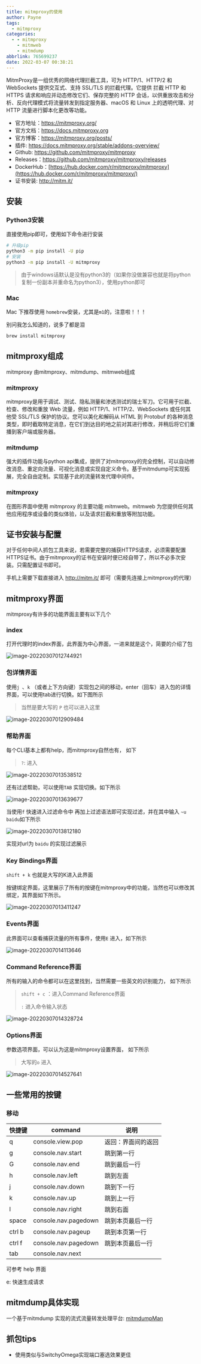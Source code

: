 ```yaml
---
title: mitmproxy的使用
author: Payne
tags:
  - mitmproxy
categories:
  - - mitmproxy
    - mitmweb
    - mitmdump
abbrlink: 765699237
date: 2022-03-07 00:38:21
---
```




MitmProxy是一组优秀的网络代理拦截工具，可为 HTTP/1、HTTP/2 和 WebSockets 提供交互式、支持 SSL/TLS 的拦截代理。它提供 拦截 HTTP 和 HTTPS 请求和响应并动态修改它们、保存完整的 HTTP 会话，以供重放攻击和分析、反向代理模式将流量转发到指定服务器、macOS 和 Linux 上的透明代理、对 HTTP 流量进行脚本化更改等功能。

- 官方地址：https://mitmproxy.org/
- 官方文档：https://docs.mitmproxy.org
- 官方博客：https://mitmproxy.org/posts/
- 插件: https://docs.mitmproxy.org/stable/addons-overview/
- Github: https://github.com/mitmproxy/mitmproxy
- Releases：https://github.com/mitmproxy/mitmproxy/releases
- DockerHub：[https://hub.docker.com/r/mitmproxy/mitmproxy](https://hub.docker.com/r/mitmproxy/mitmproxy/)
- 证书安装: http://mitm.it/

## 安装

### Python3安装

直接使用pip即可，使用如下命令进行安装

```bash
# 升级pip
python3 -m pip install -U pip
# 安装
python3 -m pip install -U mitmproxy
```

> 由于windows话默认是没有python3的（如果你没做兼容也就是将python复制一份副本并重命名为python3），使用python即可

### Mac

Mac 下推荐使用 `homebrew`安装，尤其是`m1`的，注意啦！！！

别问我怎么知道的，说多了都是泪

```bash
brew install mitmproxy
```

## mitmproxy组成

mitmproxy 由mitmproxy、mitmdump、mitmweb组成

### mitmproxy

mitmproxy是用于调试、测试、隐私测量和渗透测试的瑞士军刀。它可用于拦截、检查、修改和重放 Web 流量，例如 HTTP/1、HTTP/2、WebSockets 或任何其他受 SSL/TLS 保护的协议。您可以美化和解码从 HTML 到 Protobuf 的各种消息类型，即时截取特定消息，在它们到达目的地之前对其进行修改，并稍后将它们重播到客户端或服务器。

### mitmdump

强大的插件功能与python api集成，提供了对mitmproxy的完全控制，可以自动修改消息、重定向流量、可视化消息或实现自定义命令。基于mitmdump可实现拓展，完全自由定制。实现基于此的流量转发代理中间件。

###  mitmproxy

 在图形界面中使用 mitmproxy 的主要功能 mitmweb。mitmweb 为您提供任何其他应用程序或设备的类似体验，以及请求拦截和重放等附加功能。

## 证书安装与配置

对于任何中间人抓包工具来说，若需要完整的捕获HTTPS请求，必须需要配置HTTPS证书。由于mitmproxy的证书在安装时便已经自带了，所以不必多次安装。只需配置证书即可。

手机上需要下载直接进入  http://mitm.it/ 即可（需要先连接上mitmproxy的代理）



## mitmproxy界面

mitmproxy有许多的功能界面主要有以下几个

### index

打开代理时的index界面，此界面为中心界面，一进来就是这个，简要的介绍了包

![image-20220307012744921](https://tva1.sinaimg.cn/large/e6c9d24egy1h00od9mq9lj21js0u0qls.jpg)



### 包详情界面

使用`j `、`k` （或者上下方向键）实现包之间的移动，enter（回车）进入包的详情界面，可以使用tab进行切换。如下图所示

>  当然是要大写的 `P` 也可以进入这里

![image-20220307012909484](https://tva1.sinaimg.cn/large/e6c9d24egy1h00oeqi65tj21hp0u0tf3.jpg)



### 帮助界面

每个CLI基本上都有help，而mitmproxy自然也有， 如下

> `?`: 进入

![image-20220307013538512](https://tva1.sinaimg.cn/large/e6c9d24egy1h00olhfb8lj21hn0u0goo.jpg)

还有过滤帮助，可以使用`TAB` 实现切换。如下所示

![image-20220307013639677](https://tva1.sinaimg.cn/large/e6c9d24egy1h00omjcg24j21c40u0ady.jpg)

当使用`f` 快速进入过滤命令中 再加上过滤语法即可实现过滤，并在其中输入 `~u baidu`如下所示

![image-20220307013812180](https://tva1.sinaimg.cn/large/e6c9d24egy1h00ooh970tj21go0u0gnd.jpg)

实现对url为 `baidu` 的实现过滤展示

### Key Bindings界面

`shift + k` 也就是大写的K进入此界面

按键绑定界面，这里展示了所有的按键在mitmproxy中的功能，当然也可以修改其绑定，其界面如下所示。

![image-20220307013411247](https://tva1.sinaimg.cn/large/e6c9d24egy1h00ojylhwpj215g0u0tc4.jpg)





### Events界面

此界面可以查看捕获流量的所有事件，使用`E` 进入，如下所示

![image-20220307014113646](https://tva1.sinaimg.cn/large/e6c9d24egy1h00oraucocj21bz0u0ai3.jpg)



### Command Reference界面

所有的输入的命令都可以在这里找到，当然需要一些英文的识别能力， 如下所示

> `shift + c` ：进入Command Reference界面
>
> `:` 进入命令输入状态

![image-20220307014328724](https://tva1.sinaimg.cn/large/e6c9d24egy1h00otmz81bj21kd0u0wke.jpg)



###  Options界面

参数选项界面，可以认为这是mitmproxy设置界面， 如下所示

> 大写的`o` 进入

![image-20220307014527641](https://tva1.sinaimg.cn/large/e6c9d24egy1h00ovqurflj21em0u0792.jpg)

## 一些常用的按键

### 移动

| 快捷键 | command              | 说明               |
| ------ | -------------------- | ------------------ |
| q      | console.view.pop     | 返回：界面间的返回 |
| g      | console.nav.start    | 跳到第一行         |
| G      | console.nav.end      | 跳到最后一行       |
| h      | console.nav.left     | 跳到左面           |
| j      | console.nav.down     | 跳到下一行         |
| k      | console.nav.up       | 跳到上一行         |
| l      | console.nav.right    | 跳到右面           |
| space  | console.nav.pagedown | 跳到本页最后一行   |
| ctrl b | console.nav.pageup   | 跳到本页第一行     |
| ctrl f | console.nav.pagedown | 跳到本页最后一行   |
| tab    | console.nav.next     |                    |



可参考 help 界面

e: 快速生成请求

## mitmdump具体实现

一个基于mitmdump 实现的流式流量转发处理平台: [mitmdumpMan](https://github.com/WebSpiderSuperStar/MitmDumpMan)



## 抓包tips

- 使用类似与SwitchyOmega实现端口塞选效果更佳




